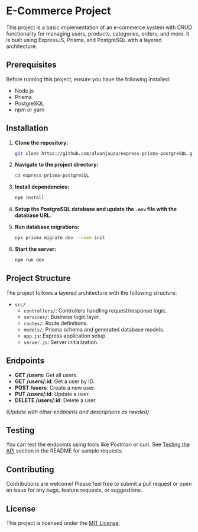 # E-Commerce Project

This project is a basic implementation of an e-commerce system with CRUD functionality for managing users, products, categories, orders, and more. It is built using ExpressJS, Prisma, and PostgreSQL with a layered architecture.

## Prerequisites

Before running this project, ensure you have the following installed:

- Node.js
- Prisma
- PostgreSQL
- npm or yarn

## Installation

1. **Clone the repository:**

   ```bash
   git clone https://github.com/alwanjauza/express-prisma-postgreSQL.git
   ```

2. **Navigate to the project directory:**

   ```bash
   cd express-prisma-postgreSQL
   ```

3. **Install dependencies:**

   ```bash
   npm install
   ```

4. **Setup the PostgreSQL database and update the `.env` file with the database URL.**

5. **Run database migrations:**

   ```bash
   npx prisma migrate dev --name init
   ```

6. **Start the server:**

   ```bash
   npm run dev
   ```

## Project Structure

The project follows a layered architecture with the following structure:

- `src/`
  - `controllers/`: Controllers handling request/response logic.
  - `services/`: Business logic layer.
  - `routes/`: Route definitions.
  - `models/`: Prisma schema and generated database models.
  - `app.js`: Express application setup.
  - `server.js`: Server initialization.

## Endpoints

- **GET /users**: Get all users.
- **GET /users/:id**: Get a user by ID.
- **POST /users**: Create a new user.
- **PUT /users/:id**: Update a user.
- **DELETE /users/:id**: Delete a user.

_(Update with other endpoints and descriptions as needed)_

## Testing

You can test the endpoints using tools like Postman or curl. See [Testing the API](#testing-the-api) section in the README for sample requests.

## Contributing

Contributions are welcome! Please feel free to submit a pull request or open an issue for any bugs, feature requests, or suggestions.

## License

This project is licensed under the [MIT License](LICENSE).
